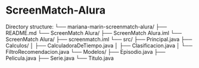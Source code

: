 # ScreenMatch-Alura

Directory structure:
└── mariana-marin-screenmatch-alura/
    ├── README.md
    └── ScreenMatch Alura/
        ├── ScreenMatch Alura.iml
        └── ScreenMatch Alura/
            ├── screenmatch.iml
            └── src/
                ├── Principal.java
                ├── Calculos/
                │   ├── CalculadoraDeTiempo.java
                │   ├── Clasificacion.java
                │   └── FiltroRecomendacion.java
                └── Modelos/
                    ├── Episodio.java
                    ├── Pelicula.java
                    ├── Serie.java
                    └── Titulo.java
